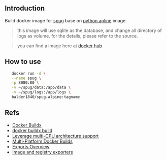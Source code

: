 ## Introduction
Build docker image for [spug](https://github.com/openspug/spug) base on [python apline](https://hub.docker.com/_/python/) image.
> this image will use sqlite as the database, and change all directory of logs as volume.
> for the details, please refer to the source.

> you can find a image here at [docker hub](https://hub.docker.com/r/balder1840/gollum)

## How to use
```bash
   docker run -d \
   --name spug \
   -p 8080:80 \
   -v ~/spug/data:/app/data \
   -v ~/spug/logs:/app/logs \
   balder1840/spug-alpine:tagname
```

## Refs
- [Docker Buildx](https://docs.docker.com/buildx/working-with-buildx/)
- [docker buildx build](https://docs.docker.com/engine/reference/commandline/buildx_build/)
- [Leverage multi-CPU architecture support](https://docs.docker.com/desktop/multi-arch/)
- [Multi-Platform Docker Builds](https://www.docker.com/blog/multi-platform-docker-builds/)
- [Exports Overview](https://docs.docker.com/build/exporters/)
- [Image and registry exporters](https://docs.docker.com/build/exporters/image-registry/)